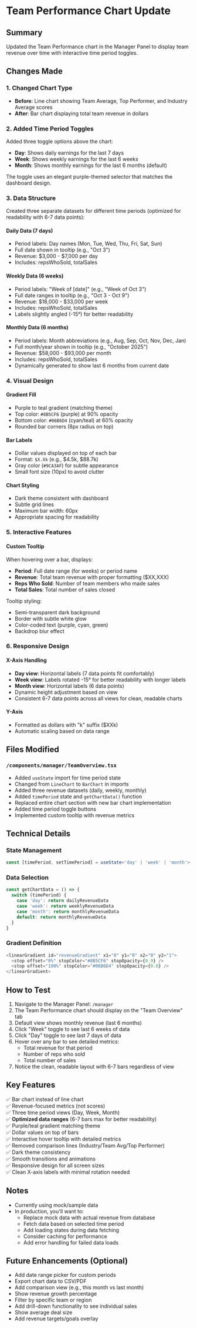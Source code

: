 # Team Performance Chart Update

## Summary
Updated the Team Performance chart in the Manager Panel to display team revenue over time with interactive time period toggles.

## Changes Made

### 1. Changed Chart Type
- **Before**: Line chart showing Team Average, Top Performer, and Industry Average scores
- **After**: Bar chart displaying total team revenue in dollars

### 2. Added Time Period Toggles
Added three toggle options above the chart:
- **Day**: Shows daily earnings for the last 7 days
- **Week**: Shows weekly earnings for the last 6 weeks  
- **Month**: Shows monthly earnings for the last 6 months (default)

The toggle uses an elegant purple-themed selector that matches the dashboard design.

### 3. Data Structure
Created three separate datasets for different time periods (optimized for readability with 6-7 data points):

#### Daily Data (7 days)
- Period labels: Day names (Mon, Tue, Wed, Thu, Fri, Sat, Sun)
- Full date shown in tooltip (e.g., "Oct 3")
- Revenue: $3,000 - $7,000 per day
- Includes: repsWhoSold, totalSales

#### Weekly Data (6 weeks)
- Period labels: "Week of [date]" (e.g., "Week of Oct 3")
- Full date ranges in tooltip (e.g., "Oct 3 - Oct 9")
- Revenue: $18,000 - $33,000 per week
- Includes: repsWhoSold, totalSales
- Labels slightly angled (-15°) for better readability

#### Monthly Data (6 months)
- Period labels: Month abbreviations (e.g., Aug, Sep, Oct, Nov, Dec, Jan)
- Full month/year shown in tooltip (e.g., "October 2025")
- Revenue: $58,000 - $93,000 per month
- Includes: repsWhoSold, totalSales
- Dynamically generated to show last 6 months from current date

### 4. Visual Design

#### Gradient Fill
- Purple to teal gradient (matching theme)
- Top color: `#8B5CF6` (purple) at 90% opacity
- Bottom color: `#06B6D4` (cyan/teal) at 60% opacity
- Rounded bar corners (8px radius on top)

#### Bar Labels
- Dollar values displayed on top of each bar
- Format: `$X.Xk` (e.g., $4.5k, $88.7k)
- Gray color (`#9CA3AF`) for subtle appearance
- Small font size (10px) to avoid clutter

#### Chart Styling
- Dark theme consistent with dashboard
- Subtle grid lines
- Maximum bar width: 60px
- Appropriate spacing for readability

### 5. Interactive Features

#### Custom Tooltip
When hovering over a bar, displays:
- **Period**: Full date range (for weeks) or period name
- **Revenue**: Total team revenue with proper formatting ($XX,XXX)
- **Reps Who Sold**: Number of team members who made sales
- **Total Sales**: Total number of sales closed

Tooltip styling:
- Semi-transparent dark background
- Border with subtle white glow
- Color-coded text (purple, cyan, green)
- Backdrop blur effect

### 6. Responsive Design

#### X-Axis Handling
- **Day view**: Horizontal labels (7 data points fit comfortably)
- **Week view**: Labels rotated -15° for better readability with longer labels
- **Month view**: Horizontal labels (6 data points)
- Dynamic height adjustment based on view
- Consistent 6-7 data points across all views for clean, readable charts

#### Y-Axis
- Formatted as dollars with "k" suffix ($XXk)
- Automatic scaling based on data range

## Files Modified

### `/components/manager/TeamOverview.tsx`
- Added `useState` import for time period state
- Changed from `LineChart` to `BarChart` in imports
- Added three revenue datasets (daily, weekly, monthly)
- Added `timePeriod` state and `getChartData()` function
- Replaced entire chart section with new bar chart implementation
- Added time period toggle buttons
- Implemented custom tooltip with revenue metrics

## Technical Details

### State Management
```typescript
const [timePeriod, setTimePeriod] = useState<'day' | 'week' | 'month'>('month')
```

### Data Selection
```typescript
const getChartData = () => {
  switch (timePeriod) {
    case 'day': return dailyRevenueData
    case 'week': return weeklyRevenueData
    case 'month': return monthlyRevenueData
    default: return monthlyRevenueData
  }
}
```

### Gradient Definition
```typescript
<linearGradient id="revenueGradient" x1="0" y1="0" x2="0" y2="1">
  <stop offset="0%" stopColor="#8B5CF6" stopOpacity={0.9} />
  <stop offset="100%" stopColor="#06B6D4" stopOpacity={0.6} />
</linearGradient>
```

## How to Test

1. Navigate to the Manager Panel: `/manager`
2. The Team Performance chart should display on the "Team Overview" tab
3. Default view shows monthly revenue (last 6 months)
4. Click "Week" toggle to see last 6 weeks of data
5. Click "Day" toggle to see last 7 days of data
6. Hover over any bar to see detailed metrics:
   - Total revenue for that period
   - Number of reps who sold
   - Total number of sales
7. Notice the clean, readable layout with 6-7 bars regardless of view

## Key Features

✅ Bar chart instead of line chart  
✅ Revenue-focused metrics (not scores)  
✅ Three time period views (Day, Week, Month)  
✅ **Optimized data ranges** (6-7 bars max for better readability)  
✅ Purple/teal gradient matching theme  
✅ Dollar values on top of bars  
✅ Interactive hover tooltip with detailed metrics  
✅ Removed comparison lines (Industry/Team Avg/Top Performer)  
✅ Dark theme consistency  
✅ Smooth transitions and animations  
✅ Responsive design for all screen sizes  
✅ Clean X-axis labels with minimal rotation needed  

## Notes

- Currently using mock/sample data
- In production, you'll want to:
  - Replace mock data with actual revenue from database
  - Fetch data based on selected time period
  - Add loading states during data fetching
  - Consider caching for performance
  - Add error handling for failed data loads

## Future Enhancements (Optional)

- Add date range picker for custom periods
- Export chart data to CSV/PDF
- Add comparison view (e.g., this month vs last month)
- Show revenue growth percentage
- Filter by specific team or region
- Add drill-down functionality to see individual sales
- Show average deal size
- Add revenue targets/goals overlay

